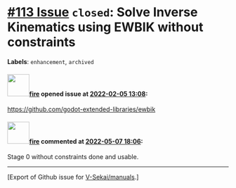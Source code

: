 # [\#113 Issue](https://github.com/V-Sekai/manuals/issues/113) `closed`: Solve Inverse Kinematics using EWBIK without constraints
**Labels**: `enhancement`, `archived`


#### <img src="https://avatars.githubusercontent.com/u/32321?u=c2e06a3d2b49a467aa907e54aa259516440267cc&v=4" width="50">[fire](https://github.com/fire) opened issue at [2022-02-05 13:08](https://github.com/V-Sekai/manuals/issues/113):

https://github.com/godot-extended-libraries/ewbik

#### <img src="https://avatars.githubusercontent.com/u/32321?u=c2e06a3d2b49a467aa907e54aa259516440267cc&v=4" width="50">[fire](https://github.com/fire) commented at [2022-05-07 18:06](https://github.com/V-Sekai/manuals/issues/113#issuecomment-1120254685):

Stage 0 without constraints done and usable.


-------------------------------------------------------------------------------



[Export of Github issue for [V-Sekai/manuals](https://github.com/V-Sekai/manuals).]
